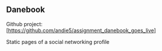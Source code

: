 Danebook
----------------------

Github project:
[https://github.com/andie5/assignment_danebook_goes_live]

Static pages of a social networking profile